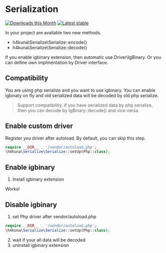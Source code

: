 # Serialization

[![Downloads this Month](https://img.shields.io/packagist/dm/h4kuna/serialize-polyfill.svg)](https://packagist.org/packages/h4kuna/serialize-polyfill)
[![Latest stable](https://img.shields.io/packagist/v/h4kuna/serialize-polyfill.svg)](https://packagist.org/packages/h4kuna/serialize-polyfill)

In your project are available two new methods.

 - h4kuna\Serialize\Serialize::encode()
 - h4kuna\Serialize\Serialize::decode()

If you enable igbinary extension, then automatic use Driver\IgBinary. Or you can define own implmentation by Driver interface. 


## Compatibility

You are using php serialize and you want to use igbinary. You can enable igbinaty on fly and old serialized data will be decoded by old php serialize.

> Support compatibility, if you have serialized data by php serialize, then you can decode by IgBinary::decode() and vice versa.

## Enable custom driver
Register you driver after autoload. By default, you can skip this step.
```php
require __DIR__ . '/vendor/autoload.php';
\h4kuna\Serialize\Serialize::setUp(Php::class);
```

## Enable igbinary

1. Install igbinary extension

Works!

## Disable igbinary

1. set Php driver after vendor/autoload.php 
```php
require __DIR__ . '/vendor/autoload.php';
\h4kuna\Serialize\Serialize::setUp(Php::class);
```
2. wait if your all data will be decoded
3. uninstall igbinary extension
